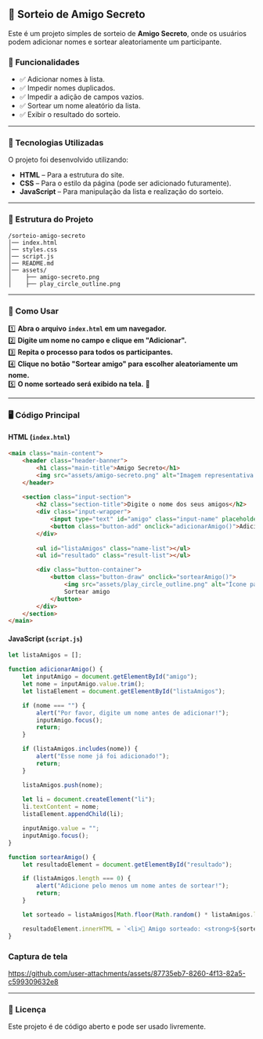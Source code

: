 
## 🎁 Sorteio de Amigo Secreto

Este é um projeto simples de sorteio de **Amigo Secreto**, onde os usuários podem adicionar nomes e sortear aleatoriamente um participante.

### 🚀 Funcionalidades

- ✅ Adicionar nomes à lista.
- ✅ Impedir nomes duplicados.
- ✅ Impedir a adição de campos vazios.
- ✅ Sortear um nome aleatório da lista.
- ✅ Exibir o resultado do sorteio.

---

### 📌 Tecnologias Utilizadas

O projeto foi desenvolvido utilizando:

- **HTML** – Para a estrutura do site.  
- **CSS** – Para o estilo da página (pode ser adicionado futuramente).  
- **JavaScript** – Para manipulação da lista e realização do sorteio.  

---

### 📂 Estrutura do Projeto

```
/sorteio-amigo-secreto
│── index.html
│── styles.css
│── script.js
│── README.md
│── assets/
│    ├── amigo-secreto.png
│    ├── play_circle_outline.png
```

---

### 🔧 Como Usar

1️⃣ **Abra o arquivo `index.html` em um navegador.**  
2️⃣ **Digite um nome no campo e clique em "Adicionar".**  
3️⃣ **Repita o processo para todos os participantes.**  
4️⃣ **Clique no botão "Sortear amigo" para escolher aleatoriamente um nome.**  
5️⃣ **O nome sorteado será exibido na tela.** 🎉  

---

### 🖥️ Código Principal

#### **HTML (`index.html`)**
```html
<main class="main-content"> 
    <header class="header-banner">
        <h1 class="main-title">Amigo Secreto</h1>
        <img src="assets/amigo-secreto.png" alt="Imagem representativa de amigo secreto">
    </header>
    
    <section class="input-section">
        <h2 class="section-title">Digite o nome dos seus amigos</h2>
        <div class="input-wrapper">
            <input type="text" id="amigo" class="input-name" placeholder="Digite um nome">
            <button class="button-add" onclick="adicionarAmigo()">Adicionar</button>
        </div>
       
        <ul id="listaAmigos" class="name-list"></ul>
        <ul id="resultado" class="result-list"></ul>

        <div class="button-container">
            <button class="button-draw" onclick="sortearAmigo()">
                <img src="assets/play_circle_outline.png" alt="Ícone para sortear">
                Sortear amigo
            </button>
        </div>
    </section>
</main>
```

#### **JavaScript (`script.js`)**
```javascript
let listaAmigos = [];

function adicionarAmigo() {
    let inputAmigo = document.getElementById("amigo");
    let nome = inputAmigo.value.trim();
    let listaElement = document.getElementById("listaAmigos");

    if (nome === "") {
        alert("Por favor, digite um nome antes de adicionar!");
        inputAmigo.focus();
        return;
    }

    if (listaAmigos.includes(nome)) {
        alert("Esse nome já foi adicionado!");
        return;
    }

    listaAmigos.push(nome);
    
    let li = document.createElement("li");
    li.textContent = nome;
    listaElement.appendChild(li);

    inputAmigo.value = "";
    inputAmigo.focus();
}

function sortearAmigo() {
    let resultadoElement = document.getElementById("resultado");

    if (listaAmigos.length === 0) {
        alert("Adicione pelo menos um nome antes de sortear!");
        return;
    }

    let sorteado = listaAmigos[Math.floor(Math.random() * listaAmigos.length)];

    resultadoElement.innerHTML = `<li>🎉 Amigo sorteado: <strong>${sorteado}</strong></li>`;
}
```
### Captura de tela


https://github.com/user-attachments/assets/87735eb7-8260-4f13-82a5-c599309632e8


---

### 📜 Licença

Este projeto é de código aberto e pode ser usado livremente.
